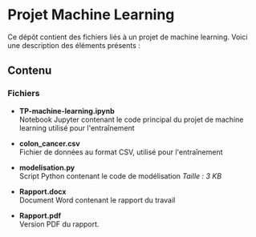 # Projet Machine Learning

Ce dépôt contient des fichiers liés à un projet de machine learning. Voici une description des éléments présents :

## Contenu

### Fichiers
- **TP-machine-learning.ipynb**  
  Notebook Jupyter contenant le code principal du projet de machine learning utilisé pour l'entraînement 

- **colon_cancer.csv**  
  Fichier de données au format CSV, utilisé pour l'entraînement

- **modelisation.py**  
  Script Python contenant le code de modélisation
  *Taille : 3 KB*  

- **Rapport.docx**  
  Document Word contenant le rapport du travail

- **Rapport.pdf**  
  Version PDF du rapport.  
